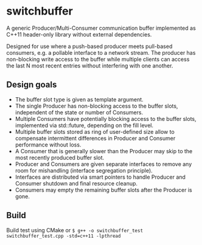 # switchbuffer
A generic Producer/Multi-Consumer communication buffer implemented as C++11 header-only library without external dependencies.

Designed for use where a push-based producer meets pull-based consumers, e.g. a pollable interface to a network stream.
The producer has non-blocking write access to the buffer while multiple clients can access the last N most recent entries without interfering with one another.

## Design goals
* The buffer slot type is given as template argument.
* The single Producer has non-blocking access to the buffer slots, independent of the state or number of Consumers.
* Multiple Consumers have potentially blocking access to the buffer slots, implemented via std::future, depending on the fill level.
* Multiple buffer slots stored as ring of user-defined size allow to compensate intermittent differences in Producer and Consumer performance without loss.
* A Consumer that is generally slower than the Producer may skip to the most recently produced buffer slot.
* Producer and Consumers are given separate interfaces to remove any room for mishandling (interface segregation principle).
* Interfaces are distributed via smart pointers to handle Producer and Consumer shutdown and final resource cleanup.
* Consumers may empty the remaining buffer slots after the Producer is gone.

## Build
Build test using CMake or `$ g++ -o switchbuffer_test switchbuffer_test.cpp -std=c++11 -lpthread`
